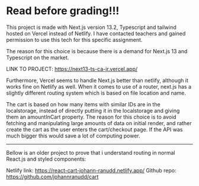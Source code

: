 # Read before grading!!!

This project is made with Next.js version 13.2, Typescript and tailwind hosted on Vercel instead of Netlify. I have contacted teachers and gained permission to use this tech for this specific assignment.

The reason for this choice is because there is a demand for Next.js 13 and Typescript on the market.

LINK TO PROJECT: https://next13-ts-ca-jr.vercel.app/

Furthermore, Vercel seems to handle Next.js better than netlify, although it works fine on Netlify as well. When it comes to use of a router, next.js has a slightly different routing system which is based on file location and name. 

The cart is based on how many items with similar IDs are in the localstorage, instead of directly putting it in the localstorage and giving them an amountInCart property. The reason for this choice is to avoid fetching and manipulating large amounts of data on initial render, and rather create the cart as the user enters the cart/checkout page. If the API was much bigger this would save a lot of computing power.

----------------------------------------------------------------------------------------------------------
Bellow is an older project to prove that i understand routing in normal React.js and styled components:

Netlify link: https://react-cart-johann-ranudd.netlify.app/
Github repo: https://github.com/johannranudd/cart
